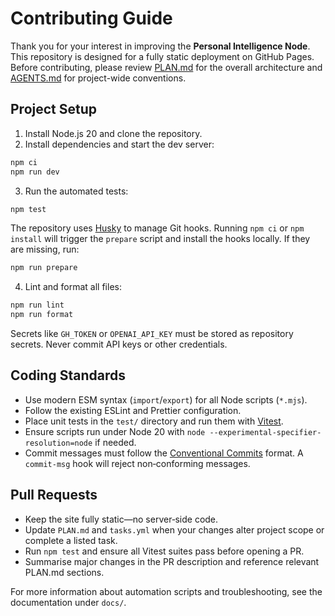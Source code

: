 # Contributing Guide

Thank you for your interest in improving the **Personal Intelligence Node**. This repository is designed for a fully static deployment on GitHub Pages. Before contributing, please review [PLAN.md](PLAN.md) for the overall architecture and [AGENTS.md](AGENTS.md) for project-wide conventions.

## Project Setup

1. Install Node.js 20 and clone the repository.
2. Install dependencies and start the dev server:

```bash
npm ci
npm run dev
```

3. Run the automated tests:

```bash
npm test
```

The repository uses [Husky](https://typicode.github.io/husky) to manage Git hooks. Running `npm ci` or `npm install` will trigger the `prepare` script and install the hooks locally. If they are missing, run:

```bash
npm run prepare
```

4. Lint and format all files:

```bash
npm run lint
npm run format
```

Secrets like `GH_TOKEN` or `OPENAI_API_KEY` must be stored as repository secrets. Never commit API keys or other credentials.

## Coding Standards

- Use modern ESM syntax (`import`/`export`) for all Node scripts (`*.mjs`).
- Follow the existing ESLint and Prettier configuration.
- Place unit tests in the `test/` directory and run them with [Vitest](https://vitest.dev/).
- Ensure scripts run under Node 20 with `node --experimental-specifier-resolution=node` if needed.
- Commit messages must follow the [Conventional Commits](https://www.conventionalcommits.org/) format. A `commit-msg` hook will reject non‑conforming messages.

## Pull Requests

- Keep the site fully static—no server‑side code.
- Update `PLAN.md` and `tasks.yml` when your changes alter project scope or complete a listed task.
- Run `npm test` and ensure all Vitest suites pass before opening a PR.
- Summarise major changes in the PR description and reference relevant PLAN.md sections.

For more information about automation scripts and troubleshooting, see the documentation under `docs/`.
